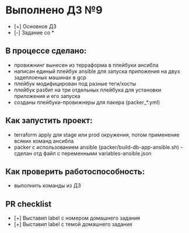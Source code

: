 # Выполнено ДЗ №9

 - [+] Основное ДЗ
 - [-] Задание со *

## В процессе сделано:
 - провижнинг вынесен из терраформа в плейбуки ансибла
 - написан единый плейбук ansible для запуска приложения на двух задеплоеных машинах в gcp
 - плейбук модифицирован под разные теги/хосты
 - плейбук разбит на три отдельных плейбука для установки приложения и его запуска
 - созданы плейбуки-провижнеры для пакера (packer_*.yml)

## Как запустить проект:
 - terraform apply для stage или prod окружения, потом применение всяких команд ансибла
 - packer с использованием ansible (packer/build-db-app-ansible.sh) - сделан отд файл с переменными variables-ansible.json

## Как проверить работоспособность:
 - выполнить команды из ДЗ

## PR checklist
 - [+] Выставил label с номером домашнего задания
 - [+] Выставил label с темой домашнего задания
